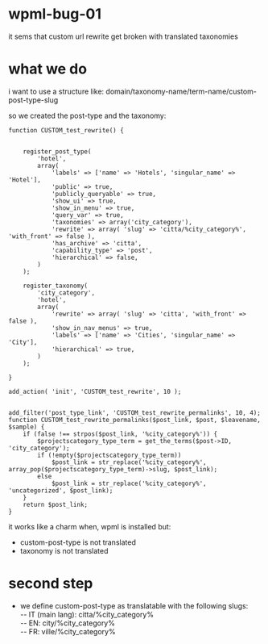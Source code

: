 # wpml-bug-01
it sems that custom url rewrite get broken with translated taxonomies

# what we do
i want to use a structure like:
domain/taxonomy-name/term-name/custom-post-type-slug  

so we created the post-type and the taxonomy:  

```
function CUSTOM_test_rewrite() {


    register_post_type(
        'hotel',
        array(
            'labels' => ['name' => 'Hotels', 'singular_name' => 'Hotel'],
            'public' => true,
            'publicly_queryable' => true,
            'show_ui' => true,
            'show_in_menu' => true,
            'query_var' => true,
            'taxonomies' => array('city_category'),
            'rewrite' => array( 'slug' => 'citta/%city_category%', 'with_front' => false ),
            'has_archive' => 'citta',
            'capability_type' => 'post',
            'hierarchical' => false,
        )
    );

    register_taxonomy(
        'city_category',
        'hotel',
        array(
            'rewrite' => array( 'slug' => 'citta', 'with_front' => false ),
            'show_in_nav_menus' => true,
            'labels' => ['name' => 'Cities', 'singular_name' => 'City'],
            'hierarchical' => true,
        )
    );
    
}

add_action( 'init', 'CUSTOM_test_rewrite', 10 );


add_filter('post_type_link', 'CUSTOM_test_rewrite_permalinks', 10, 4);
function CUSTOM_test_rewrite_permalinks($post_link, $post, $leavename, $sample) {
    if (false !== strpos($post_link, '%city_category%')) {
        $projectscategory_type_term = get_the_terms($post->ID, 'city_category');
        if (!empty($projectscategory_type_term))
            $post_link = str_replace('%city_category%', array_pop($projectscategory_type_term)->slug, $post_link);
        else
            $post_link = str_replace('%city_category%', 'uncategorized', $post_link);
    }
    return $post_link;
}
```


it works like a charm when, wpml is installed but:
- custom-post-type is not translated
- taxonomy is not translated

# second step
- we define custom-post-type as translatable with the following slugs:  
-- IT (main lang): citta/%city_category%  
-- EN: city/%city_category%  
-- FR: ville/%city_category%  

